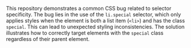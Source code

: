 This repository demonstrates a common CSS bug related to selector specificity.  The bug lies in the use of the `li.special` selector, which only applies styles when the element is both a list item (`<li>`) and has the class `special`.  This can lead to unexpected styling inconsistencies. The solution illustrates how to correctly target elements with the `special` class regardless of their parent element.